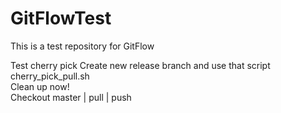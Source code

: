 # GitFlowTest
This is a test repository for GitFlow

Test cherry pick
Create new release branch and use that script
cherry_pick_pull.sh
<br />
Clean up now!
<br />
Checkout master | pull | push